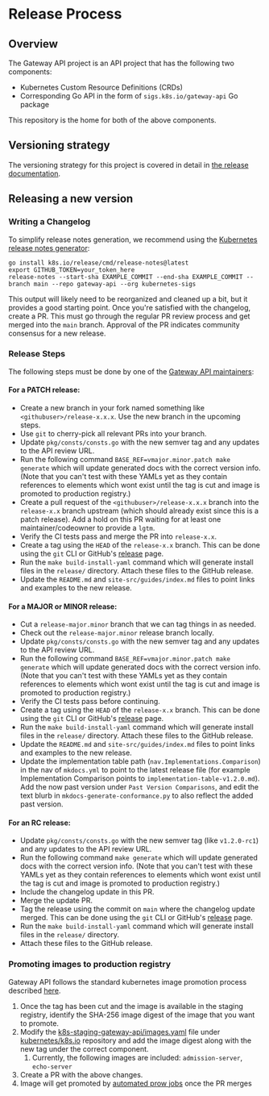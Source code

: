 # Release Process

## Overview

The Gateway API project is an API project that has the following two components:
- Kubernetes Custom Resource Definitions (CRDs)
- Corresponding Go API in the form of `sigs.k8s.io/gateway-api` Go package

This repository is the home for both of the above components.

## Versioning strategy
The versioning strategy for this project is covered in detail in [the release
documentation].

[the release documentation]: https://gateway-api.sigs.k8s.io/concepts/versioning/

## Releasing a new version

### Writing a Changelog

To simplify release notes generation, we recommend using the [Kubernetes release
notes generator](https://github.com/kubernetes/release/blob/master/cmd/release-notes):

```
go install k8s.io/release/cmd/release-notes@latest
export GITHUB_TOKEN=your_token_here
release-notes --start-sha EXAMPLE_COMMIT --end-sha EXAMPLE_COMMIT --branch main --repo gateway-api --org kubernetes-sigs
```

This output will likely need to be reorganized and cleaned up a bit, but it
provides a good starting point. Once you're satisfied with the changelog, create
a PR. This must go through the regular PR review process and get merged into the
`main` branch. Approval of the PR indicates community consensus for a new
release.

### Release Steps

The following steps must be done by one of the [Gateway API maintainers][gateway-api-team]:

#### For a **PATCH** release:
- Create a new branch in your fork named something like `<githubuser>/release-x.x.x`. Use the new branch
  in the upcoming steps.
- Use `git` to cherry-pick all relevant PRs into your branch.
- Update `pkg/consts/consts.go` with the new semver tag and any updates to the API review URL.
- Run the following command `BASE_REF=vmajor.minor.patch make generate` which
  will update generated docs with the correct version info. (Note that you can't
  test with these YAMLs yet as they contain references to elements which wont
  exist until the tag is cut and image is promoted to production registry.)
- Create a pull request of the `<githubuser>/release-x.x.x` branch into the `release-x.x` branch upstream
  (which should already exist since this is a patch release). Add a hold on this PR waiting for at least
  one maintainer/codeowner to provide a `lgtm`.
- Verify the CI tests pass and merge the PR into `release-x.x`.
- Create a tag using the `HEAD` of the `release-x.x` branch. This can be done using the `git` CLI or
  GitHub's [release][release] page.
- Run the `make build-install-yaml` command which will generate install files in the `release/` directory.
  Attach these files to the GitHub release.
- Update the `README.md` and `site-src/guides/index.md` files to point links and examples to the new release.

#### For a **MAJOR** or **MINOR** release:
- Cut a `release-major.minor` branch that we can tag things in as needed.
- Check out the `release-major.minor` release branch locally.
- Update `pkg/consts/consts.go` with the new semver tag and any updates to the API review URL.
- Run the following command `BASE_REF=vmajor.minor.patch make generate` which
  will update generated docs with the correct version info. (Note that you can't
  test with these YAMLs yet as they contain references to elements which wont
  exist until the tag is cut and image is promoted to production registry.)
- Verify the CI tests pass before continuing.
- Create a tag using the `HEAD` of the `release-x.x` branch. This can be done using the `git` CLI or
  GitHub's [release][release] page.
- Run the `make build-install-yaml` command which will generate install files in the `release/` directory.
  Attach these files to the GitHub release.
- Update the `README.md` and `site-src/guides/index.md` files to point links and examples to the new release.
- Update the implementation table path (`nav.Implementations.Comparison`) in the nav of `mkdocs.yml` to point to the latest release file (for example Implementation Comparison points to `implementation-table-v1.2.0.md`). Add the now past version under `Past Version Comparisons`, and edit the text blurb in `mkdocs-generate-conformance.py` to also reflect the added past version.

#### For an **RC** release:
- Update `pkg/consts/consts.go` with the new semver tag (like `v1.2.0-rc1`) and any updates to the API review URL.
- Run the following command `make generate` which
  will update generated docs with the correct version info. (Note that you can't
  test with these YAMLs yet as they contain references to elements which wont
  exist until the tag is cut and image is promoted to production registry.)
- Include the changelog update in this PR.
- Merge the update PR.
- Tag the release using the commit on `main` where the changelog update merged.
  This can  be done using the `git` CLI or GitHub's [release][release]
  page.
- Run the `make build-install-yaml` command which will generate
  install files in the `release/` directory.
- Attach these files to the GitHub release.

### Promoting images to production registry
Gateway API follows the standard kubernetes image promotion process described [here][kubernetes-image-promotion].

1. Once the tag has been cut and the image is available in the staging registry,
   identify the SHA-256 image digest of the image that you want to promote.
2. Modify the
   [k8s-staging-gateway-api/images.yaml](https://github.com/kubernetes/k8s.io/blob/main/registry.k8s.io/images/k8s-staging-gateway-api/images.yaml)
   file under [kubernetes/k8s.io](https://github.com/kubernetes/k8s.io)
   repository and add the image digest along with the new tag under the correct
   component.
   1. Currently, the following images are included: `admission-server`, `echo-server`
3. Create a PR with the above changes.
4. Image will get promoted by [automated prow jobs][kubernetes-image-promotion]
   once the PR merges

[release]: https://github.com/kubernetes-sigs/gateway-api/releases
[gateway-api-team]: https://github.com/kubernetes/org/blob/main/config/kubernetes-sigs/sig-network/teams.yaml
[kubernetes-image-promotion]: https://github.com/kubernetes/k8s.io/tree/main/registry.k8s.io#image-promoter
